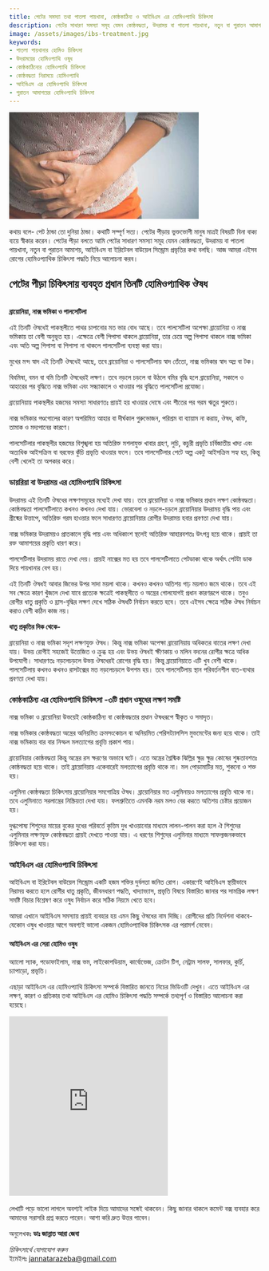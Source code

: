 ```yaml
---
title: পেটের সমস্যা তথা পাতলা পায়খানা, কোষ্ঠকাঠিন্য ও আইবিএস এর হোমিওপ্যাথি চিকিৎসা
description: পেটের সাধারণ সমস্যা সমূহ যেমন কোষ্ঠবদ্ধতা, উদরাময় বা পাতলা পায়খানা, নতুন বা পুরাতন আমাশয়, আইবিএস বা ইরিটেবল বাউয়েল সিন্ড্রোম প্রভৃতির কথা বলছি। আজ আমরা এইসব রোগের হোমিওপ্যাথিক চিকিৎসা পদ্ধতি নিয়ে আলোচনা করব।
image: /assets/images/ibs-treatment.jpg
keywords:
- পাতলা পায়খানার হোমিও চিকিৎসা
- উদরাময়ের হোমিওপ্যাথি ওষুধ
- কোষ্ঠকাঠিন্যের হোমিওপ্যাথি চিকিৎসা
- কোষ্ঠবদ্ধতা নিরাময়ে হোমিওপ্যাথি
- আইবিএস এর হোমিওপ্যাথি চিকিৎসা
- পুরাতন আমাশয়ের হোমিওপ্যাথি চিকিৎসা
---
```

![পাতলা পায়খানা, কোষ্ঠকাঠিন্য ও আইবিএস এর হোমিওপ্যাথি চিকিৎসা](/assets/images/ibs-treatment.jpg)

কথায় বলে- পেট ঠান্ডা তো দুনিয়া ঠান্ডা। কথাটি সম্পূর্ণ সত্য। পেটের পীড়ায় ভুক্তভোগী মানুষ মাত্রই বিষয়টি বিনা বাক্য ব্যয়ে স্বীকার করেন। পেটের পীড়া বলতে আমি পেটের সাধারণ সমস্যা সমূহ যেমন কোষ্ঠবদ্ধতা, উদরাময় বা পাতলা পায়খানা, নতুন বা পুরাতন আমাশয়, আইবিএস বা ইরিটেবল বাউয়েল সিন্ড্রোম প্রভৃতির কথা বলছি। আজ আমরা এইসব রোগের হোমিওপ্যাথিক চিকিৎসা পদ্ধতি নিয়ে আলোচনা করব।

<h2>পেটের পীড়া চিকিৎসায় ব্যবহৃত প্রধান তিনটি হোমিওপ্যাথিক ঔষধ</h2>
<br>
<strong>ব্রায়োনিয়া, নাক্স ভমিকা ও পালসেটিলা</strong>

এই তিনটি ঔষধেই পাকস্থলীতে পাথর চাপানোর মত ভার বোধ আছে। তবে পালসেটিলা অপেক্ষা ব্রায়োনিয়া ও নাক্স ভমিকায় তা বেশী অনুভূত হয়। এক্ষেত্রে বেশী পিপাসা থাকলে ব্রায়োনিয়া, তার চেয়ে অল্প পিপাসা থাকলে নাক্স ভমিকা এবং অতি অল্প পিপাসা বা পিপাসা না থাকলে পালসেটিলা ব্যবস্থা করা যায়।

মুখের মন্দ স্বাদ এই তিনটি ঔষধেই আছে, তবে ব্রায়োনিয়া ও পালসেটিলায় স্বাদ তেঁতো, নাক্স ভমিকার স্বাদ অম্ল বা টক।

বিবমিষা, বমন বা বমি তিনটি ঔষধেরই লক্ষণ। তবে নড়লে চড়লে বা উঠলে বমির বৃদ্ধি হলে ব্রায়োনিয়া, সকালে ও আহারের পর বৃদ্ধিতে নাক্স ভমিকা এবং সন্ধ্যাকালে ও খাওয়ার পর বৃদ্ধিতে পালসেটিলা প্রযোজ্য।

ব্রায়োনিয়ায় পাকস্থলীর হজমের সমস্যা সাধারণতঃ প্রায়ই হয় খাওয়ার দোষে এবং শীতের পর গরম ঋতুর শুরুতে।

নাক্স ভমিকার গণ্ডগোলের কারণ অপরিমিত আহার বা দীর্ঘকাল গুরুভোজন, পরিশ্রম বা ব্যায়াম না করায়, ঔষধ, কফি, তামাক ও মদ্যপানের কারণে।

পালসেটিলার পাকস্থলীর হজমের বিশৃঙ্খলা হয় অতিরিক্ত মশলাযুক্ত খাবার গ্রহণ, লুচি, কচুরী প্রভৃতি চর্বিজাতীয় খাদ্য এবং অত্যধিক আইসক্রিম বা বরফের কুঁচি প্রভৃতি খাওয়ার ফলে। তবে পালসেটিলার পেটে অল্প একটু আইসক্রিম সহ্য হয়, কিন্তু বেশী খেলেই তা অপকার করে।

<h3>ডায়রিয়া বা উদরাময় এর হোমিওপ্যাথি চিকিৎসা</h3>

উদরাময় এই তিনটি ঔষধের লক্ষণসমূহের মধ্যেই দেখা যায়। তবে ব্রায়োনিয়া ও নাক্স ভমিকার প্রধান লক্ষণ কোষ্ঠবদ্ধতা। কোষ্ঠবদ্ধতা পালসেটিলাতে কখনও কখনও দেখা যায়। ভোরবেলা ও নড়লে-চড়লে ব্রায়োনিয়ার উদরাময় বৃদ্ধি পায় এবং গ্রীষ্মের উত্তাপে, অতিরিক্ত গরম হাওয়ার ফলে সাধারণত ব্রায়োনিয়ার রোগীর উদরাময় হবার প্রবণতা দেখা যায়।

নাক্স ভমিকার উদরাময়ও প্রাতকালে বৃদ্ধি পায় এবং অধিকাংশ স্থলেই অতিরিক্ত আহারবশতঃ উৎপন্ন হয়ে থাকে। প্রায়ই তা রক্ত আমাশয়ের প্রকৃতি ধারণ করে।

পালসেটিলার উদরাময় রাতে দেখা দেয়। প্রায়ই নাক্সের মত হয় তবে পালসেটিলাতে পেটডাকা থাকে অর্থাৎ পেটটা ডাক দিয়ে পায়খানার বেগ হয়।

এই তিনটি ঔষধই আবার জিভের উপর সাদা ময়লা থাকে। কখনও কখনও অতিশয় গাঢ় ময়লাও জমে থাকে। তবে এই সব ক্ষেত্রে কারণ খুঁজলে দেখা যাবে প্রত্যেক ক্ষত্রেই পাকস্থলীতে ও অন্ত্রের গোলযোগই প্রধান কারণরূপে থাকে। তবুও রোগীর ধাতু প্রকৃতি ও হ্রাস-বৃদ্ধির লক্ষণ দেখে সঠিক ঔষধটি নির্বাচন করতে হবে। তবে এইসব ক্ষেত্রে সঠিক ঔষধ নির্বাচন করাও বেশী কঠিন কাজ নয়।

<strong>ধাতু প্রকৃতির দিক থেকে-</strong>

ব্রায়োনিয়া ও নাক্স ভমিকা সদৃশ লক্ষণযুক্ত ঔষধ। কিন্তু নাক্স ভমিকা অপেক্ষা ব্রায়োনিয়ায় অধিকতর বাতের লক্ষণ দেখা যায়। উভয় রোগীই সহজেই উত্তেজিত ও ক্রুব্ধ হয় এবং উভয় ঔষধই ক্ষীণকায় ও মলিন বদনের রোগীর ক্ষত্রে অধিক উপযোগী। সাধারণতঃ নড়লেচড়লে উভয় ঔষধেরই রোগের বৃদ্ধি হয়। কিন্তু ব্রায়োনিয়াতে এটি খুব বেশী থাকে। পালসেটিলায় কখনও কখনও রাসটক্সের মত নড়লেচড়লে উপশম হয়। তবে পালসেটিলায় স্থান পরিবর্তনশীল বাত-ব্যথার প্রবণতা দেখা যায়।

<h3>কোষ্ঠকাঠিন্য এর হোমিওপ্যাথি চিকিৎসা -৩টি প্রধান ওষুধের লক্ষণ সমষ্টি</h3>

নাক্স ভমিকা ও ব্রায়োনিয়া উভয়েই কোষ্ঠকাঠিন্য বা কোষ্ঠবদ্ধতার প্রধান ঔষধরূপে স্বীকৃত ও সমাদৃত।

নাক্স ভমিকার কোষ্ঠবদ্ধতা অন্ত্রের অনিয়মিত ক্রমসংকোচন বা অনিয়মিত পেরিসট্যালসিস মুভমেন্টের জন্য হয়ে থাকে। তাই নাক্স ভমিকায় বার বার নিস্ফল মলত্যাগের প্রবৃত্তি প্রকাশ পায়।

ব্রায়োনিয়ার কোষ্ঠবদ্ধতা কিন্তু অন্ত্রের রস ক্ষরণের অভাবে ঘটে। এতে অন্ত্রের শ্লৈষ্মিক ঝিল্লির ক্ষুদ্র ক্ষুদ্র কোষের শুষ্কতাবশতঃ কোষ্ঠবদ্ধতা হয়ে থাকে। তাই ব্রায়োনিয়ায় একেবারেই মলত্যাগের প্রবৃত্তি থাকে না। মল পোড়ামাটির মত, শুকনো ও শক্ত হয়।

এলুমিনা কোষ্ঠবদ্ধতা চিকিৎসায় ব্রায়োনিয়ার সমগোত্রিয় ঔষধ। ব্রায়োনিয়ার মত এলুমিনায়ও মলত্যাগের প্রবৃত্তি থাকে না। তবে এলুমিনাতে সরলান্ত্রের নিস্ক্রিয়তা দেখা যায়। ফলশ্রুতিতে এমনকি নরম মলও বের করতে অতিশয় চেষ্টার প্রয়োজন হয়।

দুগ্ধপোষ্য শিশুদের মায়ের বুকের দুধের পরিবর্তে কৃত্তিম দুধ খাওয়ানোর মাধ্যমে লালন-পালন করা হলে ঐ শিশুদের এলুমিনার লক্ষণযুক্ত কোষ্ঠবদ্ধতা প্রায়ই দেখতে পাওয়া যায়। এ ধরণের শিশুদের এলুমিনার মাধ্যমে সাফল্যজনকভাবে চিকিৎসা করা যায়।

<h3>আইবিএস এর হোমিওপ্যাথি চিকিৎসা</h3>

আইবিএস বা ইরিটেবল বাউয়েল সিন্ড্রোম একটি হজম শক্তির দুর্বলতা জনিত রোগ। একারণেই আইবিএস স্থায়ীভাবে নিরাময় করতে হলে রোগীর ধাতু প্রকৃতি, জীবনধারণ পদ্ধতি, খাদ্যাভ্যাস, প্রভৃতি বিষয়ে বিস্তারিত জানার পর সামগ্রিক লক্ষণ সমষ্টি বিচার বিশ্লেষণ করে ওষুধ নির্বাচন করে সঠিক নিয়মে খেতে হবে।

আমরা এখানে আইবিএস সমস্যায় প্রায়ই ব্যবহার হয় এমন কিছু ঔষধের নাম দিচ্ছি। রোগীদের প্রতি নির্দেশনা থাকবে- যেকোন ওষুধ খাওয়ার আগে অবশ্যই ভালো একজন হোমিওপ্যাথিক চিকিৎসক এর পরামর্শ নেবেন।

<h4>আইবিএস এর সেরা হোমিও ওষুধ</h4>

অ্যালো স্যাক, পডোফাইলাম, নাক্স ভম, লাইকোপডিয়াম, কার্বোভেজ, ক্রোটন টিগ, নেট্রাম সালফ, সালফার, কুর্চি, চ্যাপাড়ো, প্রভৃতি।

এছাড়া আইবিএস এর হোমিওপ্যাথি চিকিৎসা সম্পর্কে বিস্তারিত জানতে নিচের ভিডিওটি দেখুন। এতে আইবিএস এর লক্ষণ, কারণ ও প্রতিকার তথা আইবিএস এর হোমিও চিকিৎসা পদ্ধতি সম্পর্কে তথ্যপূর্ণ ও বিস্তারিত আলোচনা করা হয়েছে।

<iframe width="318" height="360" src="https://www.youtube.com/embed/Jy0mJHhtHhk" frameborder="0" allow="accelerometer; autoplay; encrypted-media; gyroscope; picture-in-picture" allowfullscreen></iframe>

লেখাটি পড়ে ভালো লাগলে অবশ্যই লাইক দিয়ে আমাদের সঙ্গেই থাকবেন। কিছু জানার থাকলে কমেন্ট বক্স ব্যবহার করে আমাদের সরাসরি প্রশ্ন করতে পারেন। আশা করি দ্রুত উত্তর পাবেন।

অনুলেখকঃ
<strong>ডাঃ জান্নাত আরা জেবা</strong>

<em>চিকিৎসার্থে যোগাযোগ করুন</em><br>
ইমেইলঃ <a href="mailto: jannatarazeba@gmail.com">jannatarazeba@gmail.com</a>

